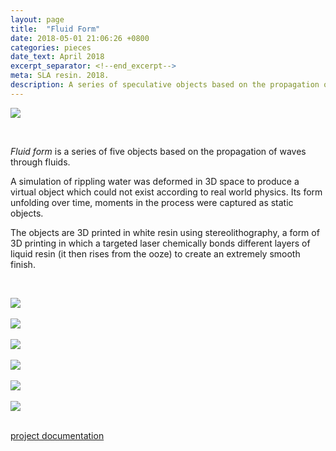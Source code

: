 ```yaml
---
layout: page
title:  "Fluid Form"
date: 2018-05-01 21:06:26 +0800
categories: pieces
date_text: April 2018
excerpt_separator: <!--end_excerpt-->
meta: SLA resin. 2018.
description: A series of speculative objects based on the propagation of waves through fluids.
---
```


![]({{site.baseurl}}/assets/img/fluid-form/im-group.jpg)

<br />

_Fluid form_ is a series of five objects based on the propagation of waves through fluids.

A simulation of rippling water was deformed in 3D space to produce a virtual object which could not exist according to real world physics. Its form unfolding over time, moments in the process were captured as static objects.

The objects are 3D printed in white resin using stereolithography, a form of 3D printing in which a targeted laser chemically bonds different layers of liquid resin (it then rises from the ooze) to create an extremely smooth finish.

<br />

![]({{site.baseurl}}/assets/img/fluid-form/im-1.jpg)
<br />
<br />
![]({{site.baseurl}}/assets/img/fluid-form/im-2.jpg)
<br />
<br />
![]({{site.baseurl}}/assets/img/fluid-form/im-3.jpg)
<br />
<br />
![]({{site.baseurl}}/assets/img/fluid-form/im-4.jpg)
<br />
<br />
![]({{site.baseurl}}/assets/img/fluid-form/im-5.jpg)
<br />
<br />
![]({{site.baseurl}}/assets/img/fluid-form/im-6.jpg)
<br />
<br />
<div class="pagination older-post"><a href="{{site.baseurl}}/assets/pdf/fluid-form-docs.pdf">project documentation<data data-icon="ei-arrow-down"></data></a></div>
